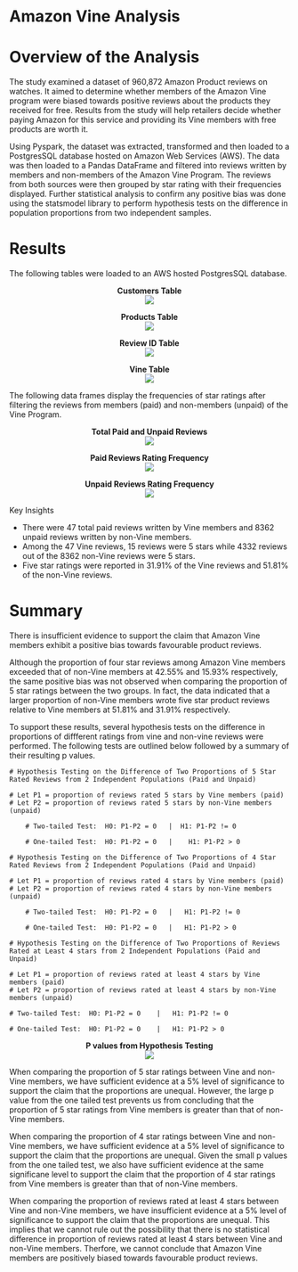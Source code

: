 # Amazon Vine Analysis

# Overview of the Analysis
<p>

The study examined a dataset of 960,872 Amazon Product reviews on watches. It aimed to determine whether members of the Amazon Vine program were biased towards positive reviews about the products they received for free. Results from the study will help retailers decide whether paying Amazon for this service and providing its Vine members with free products are worth it.

Using Pyspark, the dataset was extracted, transformed and then loaded to a PostgresSQL database hosted on Amazon Web Services (AWS). The data was then loaded to a Pandas DataFrame and filtered into reviews written by members and non-members of the Amazon Vine Program. The reviews from both sources were then grouped by star rating with their frequencies displayed. Further statistical analysis to confirm any positive bias was done using the statsmodel library to perform hypothesis tests on the difference in population proportions from two independent samples. 
</p>

# Results

<p>
The following tables were loaded to an AWS hosted PostgresSQL database. 
</p>
<p align="center">
    <strong>Customers Table </strong> <br>
    <img src = 'Resources/img1.png'>
</p>
<p align="center">
    <strong>Products Table </strong> <br>
    <img src = 'Resources/img2.png'>
</p>
<p align="center">
    <strong>Review ID Table </strong> <br>
    <img src = 'Resources/img3.png'>
</p>
<p align="center">
    <strong>Vine Table </strong> <br>
    <img src = 'Resources/img4.png'>
</p>

<p>
The following data frames display the frequencies of star ratings after filtering the reviews from members (paid) and non-members (unpaid) of the Vine Program. 
</p>


<p align="center">
    <strong> Total Paid and Unpaid Reviews </strong> <br>
    <img src = 'Resources/img5.png'>
</p>

<p align="center">
    <strong> Paid Reviews Rating Frequency </strong> <br>
    <img src = 'Resources/img6.png'>
</p>

<p align="center">
    <strong> Unpaid Reviews Rating Frequency </strong> <br>
    <img src = 'Resources/img7.png'>
</p>


Key Insights
-  There were 47 total paid reviews written by Vine members and 8362 unpaid reviews written by non-Vine members.
- Among the 47 Vine reviews, 15 reviews were 5 stars while 4332 reviews out of the 8362 non-Vine reviews were 5 stars.
- Five star ratings were reported in 31.91% of the Vine reviews and 51.81% of the non-Vine reviews.  


# Summary

<p>
There is insufficient evidence to support the claim that Amazon Vine members exhibit a positive bias towards favourable product reviews. 

Although the proportion of four star reviews among Amazon Vine members exceeded that of non-Vine members at 42.55% and 15.93% respectively, the same positive bias was not observed when comparing the proportion of 5 star ratings between the two groups. In fact, the data indicated that a larger proportion of non-Vine members wrote five star product reviews relative to Vine members at 51.81% and 31.91% respectively. 

To support these results, several hypothesis tests on the difference in proportions of diffferent ratings from vine and non-vine reviews were performed. The following tests are outlined below followed by a summary of their resulting p values. 
</p>

```
# Hypothesis Testing on the Difference of Two Proportions of 5 Star Rated Reviews from 2 Independent Populations (Paid and Unpaid)

# Let P1 = proportion of reviews rated 5 stars by Vine members (paid)
# Let P2 = proportion of reviews rated 5 stars by non-Vine members (unpaid)

    # Two-tailed Test:  H0: P1-P2 = 0   |  H1: P1-P2 != 0 

    # One-tailed Test:  H0: P1-P2 = 0   |    H1: P1-P2 > 0 
```


```
# Hypothesis Testing on the Difference of Two Proportions of 4 Star Rated Reviews from 2 Independent Populations (Paid and Unpaid)

# Let P1 = proportion of reviews rated 4 stars by Vine members (paid)
# Let P2 = proportion of reviews rated 4 stars by non-Vine members (unpaid)
    
    # Two-tailed Test:  H0: P1-P2 = 0   |   H1: P1-P2 != 0 
    
    # One-tailed Test:  H0: P1-P2 = 0   |   H1: P1-P2 > 0 
```
```
# Hypothesis Testing on the Difference of Two Proportions of Reviews Rated at Least 4 stars from 2 Independent Populations (Paid and Unpaid)

# Let P1 = proportion of reviews rated at least 4 stars by Vine members (paid)
# Let P2 = proportion of reviews rated at least 4 stars by non-Vine members (unpaid)

# Two-tailed Test:  H0: P1-P2 = 0    |   H1: P1-P2 != 0 

# One-tailed Test:  H0: P1-P2 = 0    |   H1: P1-P2 > 0 
```

<p align="center">
    <strong> P values from Hypothesis Testing</strong> <br>
    <img src = 'Resources/img8.png'>
</p>


<p>
When comparing the proportion of 5 star ratings between Vine and non-Vine members, we have sufficient evidence at a 5% level of significance to support the claim that the proportions are unequal. However, the large p value from the one tailed test prevents us from concluding that the proportion of 5 star ratings from Vine members is greater than that of non-Vine members.

When comparing the proportion of 4 star ratings between Vine and non-Vine members, we have sufficient evidence at a 5% level of significance to support the claim that the proportions are unequal. Given the small p values from the one tailed test, we also have sufficient evidence at the same significane level to support the claim that the proportion of 4 star ratings from Vine members is greater than that of non-Vine members.


When comparing the proportion of reviews rated at least 4 stars between Vine and non-Vine members, we have insufficient evidence at a 5% level of significance to support the claim that the proportions are unequal. 
This implies that we cannot rule out the possibility that there is no statistical difference in proportion of reviews rated at least 4 stars between Vine and non-Vine members. Therfore, we cannot conclude that Amazon Vine members are positively biased towards favourable product reviews.
</p>
